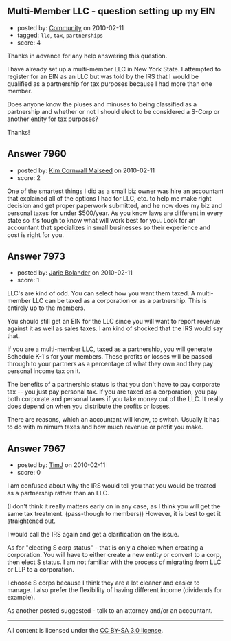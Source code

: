 ## Multi-Member LLC - question setting up my EIN

- posted by: [Community](https://stackexchange.com/users/-1/-1-community) on 2010-02-11
- tagged: `llc`, `tax`, `partnerships`
- score: 4

Thanks in advance for any help answering this question. 


I have already set up a multi-member LLC in New York State. I attempted to register for an EIN as an LLC but was told by the IRS that I would be qualified as a partnership for tax purposes because I had more than one member.


Does anyone know the pluses and minuses to being classified as a partnership and whether or not I should elect to be considered a S-Corp or another entity for tax purposes?

Thanks!


## Answer 7960

- posted by: [Kim Cornwall Malseed](https://stackexchange.com/users/-1/2490-kim-cornwall-malseed) on 2010-02-11
- score: 2

One of the smartest things I did as a small biz owner was hire an accountant that explained all of the options I had for LLC, etc. to help me make right decision and get proper paperwork submitted, and he now does my biz and personal taxes for under $500/year. As you know laws are different in every state so it's tough to know what will work best for you. Look for an accountant that specializes in small businesses so their experience and cost is right for you.


## Answer 7973

- posted by: [Jarie Bolander](https://stackexchange.com/users/-1/585-jarie-bolander) on 2010-02-11
- score: 1

LLC's are kind of odd. You can select how you want them taxed. A multi-member LLC can be taxed as a corporation or as a partnership. This is entirely up to the members.

You should still get an EIN for the LLC since you will want to report revenue against it as well as sales taxes. I am kind of shocked that the IRS would say that.

If you are a multi-member LLC, taxed as a partnership, you will generate Schedule K-1's for your members. These profits or losses will be passed through to your partners as a percentage of what they own and they pay personal income tax on it.

The benefits of a partnership status is that you don't have to pay corporate tax -- you just pay personal tax. If you are taxed as a corporation, you pay both corporate and personal taxes if you take money out of the LLC. It really does depend on when you distribute the profits or losses.

There are reasons, which an accountant will know, to switch. Usually it has to do with minimum taxes and how much revenue or profit you make.


## Answer 7967

- posted by: [TimJ](https://stackexchange.com/users/-1/1172-timj) on 2010-02-11
- score: 0

I am confused about why the IRS would tell you that you would be treated as a partnership rather than an LLC.  

(I don't think it really matters early on in any case, as I think you will get the same tax treatment. (pass-though to members))  However, it is best to get it straightened out.

I would call the IRS again and get a clarification on the issue.  

As for "electing S corp status" - that is only a choice when creating a corporation.  You will have to either create a new entity or convert to a corp, then elect S status.  I am not familiar with the process of migrating from LLC or LLP to a corporation.  

I choose S corps because I think they are a lot cleaner and easier to manage.  I also prefer the flexibility of having different income (dividends for example).

As another posted suggested - talk to an attorney and/or an accountant.  



---

All content is licensed under the [CC BY-SA 3.0 license](https://creativecommons.org/licenses/by-sa/3.0/).
